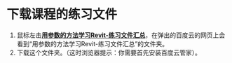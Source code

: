# 下载课程的练习文件 #

1. 鼠标左击[**用参数的方法学习Revit-练习文件汇总**](http://pan.baidu.com/s/1pJ1LiT9)，在弹出的百度云的网页上会看到“用参数的方法学习Revit-练习文件汇总”的文件夹。
2. 下载这个文件夹。（这时浏览器提示：你需要首先安装百度云管家）。
